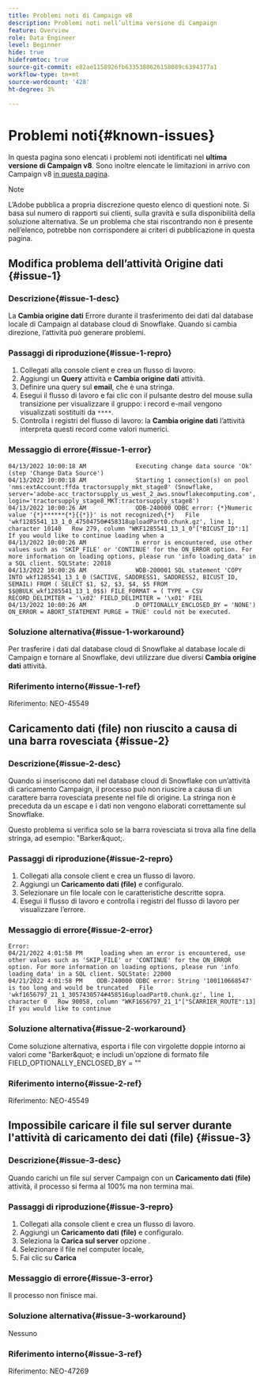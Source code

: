 ```yaml
---
title: Problemi noti di Campaign v8
description: Problemi noti nell’ultima versione di Campaign
feature: Overview
role: Data Engineer
level: Beginner
hide: true
hidefromtoc: true
source-git-commit: e82ae1158926fb6335380626158089c6394377a1
workflow-type: tm+mt
source-wordcount: '428'
ht-degree: 3%

---
```


# Problemi noti{#known-issues}

In questa pagina sono elencati i problemi noti identificati nel **ultima versione di Campaign v8**. Sono inoltre elencate le limitazioni in arrivo con Campaign v8 [in questa pagina](known-limitations.md).


>[!NOTE]
>
>L’Adobe pubblica a propria discrezione questo elenco di questioni note. Si basa sul numero di rapporti sui clienti, sulla gravità e sulla disponibilità della soluzione alternativa. Se un problema che stai riscontrando non è presente nell’elenco, potrebbe non corrispondere ai criteri di pubblicazione in questa pagina.

## Modifica problema dell’attività Origine dati {#issue-1}

### Descrizione{#issue-1-desc}

La **Cambia origine dati** Errore durante il trasferimento dei dati dal database locale di Campaign al database cloud di Snowflake. Quando si cambia direzione, l’attività può generare problemi.

### Passaggi di riproduzione{#issue-1-repro}

1. Collegati alla console client e crea un flusso di lavoro.
1. Aggiungi un **Query** attività e **Cambia origine dati** attività.
1. Definire una query sul **email**, che è una stringa.
1. Esegui il flusso di lavoro e fai clic con il pulsante destro del mouse sulla transizione per visualizzare il gruppo: i record e-mail vengono visualizzati sostituiti da `****`.
1. Controlla i registri del flusso di lavoro: la **Cambia origine dati** l’attività interpreta questi record come valori numerici.

### Messaggio di errore{#issue-1-error}

```
04/13/2022 10:00:18 AM              Executing change data source 'Ok' (step 'Change Data Source')
04/13/2022 10:00:18 AM              Starting 1 connection(s) on pool 'nms:extAccount:ffda tractorsupply_mkt_stage8' (Snowflake, server='adobe-acc_tractorsupply_us_west_2_aws.snowflakecomputing.com', login='tractorsupply_stage8_MKT:tractorsupply_stage8')
04/13/2022 10:00:26 AM              ODB-240000 ODBC error: {*}Numeric value '{*}******{*}{{*}}' is not recognized\{*}   File 'wkf1285541_13_1_0_47504750#458318uploadPart0.chunk.gz', line 1, character 10140   Row 279, column "WKF1285541_13_1_0"["BICUST_ID":1]   If you would like to continue loading when a
04/13/2022 10:00:26 AM              n error is encountered, use other values such as 'SKIP_FILE' or 'CONTINUE' for the ON_ERROR option. For more information on loading options, please run 'info loading_data' in a SQL client. SQLState: 22018
04/13/2022 10:00:26 AM              WDB-200001 SQL statement 'COPY INTO wkf1285541_13_1_0 (SACTIVE, SADDRESS1, SADDRESS2, BICUST_ID, SEMAIL) FROM ( SELECT $1, $2, $3, $4, $5 FROM $$@BULK_wkf1285541_13_1_0$$) FILE_FORMAT = ( TYPE = CSV RECORD_DELIMITER = '\x02' FIELD_DELIMITER = '\x01' FIEL
04/13/2022 10:00:26 AM              D_OPTIONALLY_ENCLOSED_BY = 'NONE') ON_ERROR = ABORT_STATEMENT PURGE = TRUE' could not be executed.
```

### Soluzione alternativa{#issue-1-workaround}

Per trasferire i dati dal database cloud di Snowflake al database locale di Campaign e tornare al Snowflake, devi utilizzare due diversi **Cambia origine dati** attività.

### Riferimento interno{#issue-1-ref}

Riferimento: NEO-45549



## Caricamento dati (file) non riuscito a causa di una barra rovesciata {#issue-2}

### Descrizione{#issue-2-desc}

Quando si inseriscono dati nel database cloud di Snowflake con un’attività di caricamento Campaign, il processo può non riuscire a causa di un carattere barra rovesciata presente nel file di origine. La stringa non è preceduta da un escape e i dati non vengono elaborati correttamente sul Snowflake.

Questo problema si verifica solo se la barra rovesciata si trova alla fine della stringa, ad esempio: &quot;Barker\&quot;.


### Passaggi di riproduzione{#issue-2-repro}

1. Collegati alla console client e crea un flusso di lavoro.
1. Aggiungi un **Caricamento dati (file)** e configuralo.
1. Selezionare un file locale con le caratteristiche descritte sopra.
1. Esegui il flusso di lavoro e controlla i registri del flusso di lavoro per visualizzare l’errore.


### Messaggio di errore{#issue-2-error}

```
Error:
04/21/2022 4:01:58 PM     loading when an error is encountered, use other values such as 'SKIP_FILE' or 'CONTINUE' for the ON_ERROR option. For more information on loading options, please run 'info loading_data' in a SQL client. SQLState: 22000
04/21/2022 4:01:58 PM    ODB-240000 ODBC error: String '100110668547' is too long and would be truncated   File 'wkf1656797_21_1_3057430574#458516uploadPart0.chunk.gz', line 1, character 0   Row 90058, column "WKF1656797_21_1"["SCARRIER_ROUTE":13]   If you would like to continue
```

### Soluzione alternativa{#issue-2-workaround}

Come soluzione alternativa, esporta i file con virgolette doppie intorno ai valori come &quot;Barker\&quot; e includi un&#39;opzione di formato file FIELD_OPTIONALLY_ENCLOSED_BY = &quot;&quot;

### Riferimento interno{#issue-2-ref}

Riferimento: NEO-45549


## Impossibile caricare il file sul server durante l&#39;attività di caricamento dei dati (file) {#issue-3}

### Descrizione{#issue-3-desc}

Quando carichi un file sul server Campaign con un **Caricamento dati (file)** attività, il processo si ferma al 100% ma non termina mai.

### Passaggi di riproduzione{#issue-3-repro}

1. Collegati alla console client e crea un flusso di lavoro.
1. Aggiungi un **Caricamento dati (file)** e configuralo.
1. Seleziona la **Carica sul server** opzione .
1. Selezionare il file nel computer locale,
1. Fai clic su **Carica**


### Messaggio di errore{#issue-3-error}

Il processo non finisce mai.

### Soluzione alternativa{#issue-3-workaround}

Nessuno

### Riferimento interno{#issue-3-ref}

Riferimento: NEO-47269